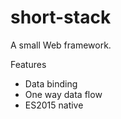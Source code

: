# short-stack

A small Web framework.

Features

- Data binding
- One way data flow
- ES2015 native
